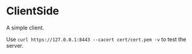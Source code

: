 # ClientSide
A simple client.

Use `curl https://127.0.0.1:8443 --cacert cert/cert.pem -v` to test the server.
